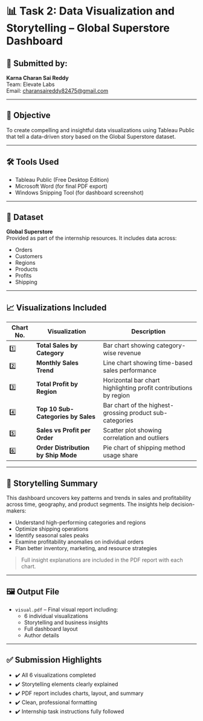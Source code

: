 # 📊 Task 2: Data Visualization and Storytelling – Global Superstore Dashboard

## 👤 Submitted by:
**Karna Charan Sai Reddy**  
Team: Elevate Labs  
Email: charansaireddy82475@gmail.com  

---

## 🧠 Objective
To create compelling and insightful data visualizations using Tableau Public that tell a data-driven story based on the Global Superstore dataset.

---

## 🛠️ Tools Used
- Tableau Public (Free Desktop Edition)
- Microsoft Word (for final PDF export)
- Windows Snipping Tool (for dashboard screenshot)

---

## 📁 Dataset
**Global Superstore**  
Provided as part of the internship resources. It includes data across:
- Orders
- Customers
- Regions
- Products
- Profits
- Shipping

---

## 📈 Visualizations Included

| Chart No. | Visualization                          | Description |
|-----------|-----------------------------------------|-------------|
| 1️⃣ | **Total Sales by Category**               | Bar chart showing category-wise revenue |
| 2️⃣ | **Monthly Sales Trend**                   | Line chart showing time-based sales performance |
| 3️⃣ | **Total Profit by Region**                | Horizontal bar chart highlighting profit contributions by region |
| 4️⃣ | **Top 10 Sub-Categories by Sales**        | Bar chart of the highest-grossing product sub-categories |
| 5️⃣ | **Sales vs Profit per Order**             | Scatter plot showing correlation and outliers |
| 6️⃣ | **Order Distribution by Ship Mode**       | Pie chart of shipping method usage share |

---

## 📖 Storytelling Summary

This dashboard uncovers key patterns and trends in sales and profitability across time, geography, and product segments. The insights help decision-makers:

- Understand high-performing categories and regions
- Optimize shipping operations
- Identify seasonal sales peaks
- Examine profitability anomalies on individual orders
- Plan better inventory, marketing, and resource strategies

> Full insight explanations are included in the PDF report with each chart.

---

## 🖼️ Output File
- `visual.pdf` – Final visual report including:
  - 6 individual visualizations
  - Storytelling and business insights
  - Full dashboard layout
  - Author details

---

## ✅ Submission Highlights
- ✔️ All 6 visualizations completed
- ✔️ Storytelling elements clearly explained
- ✔️ PDF report includes charts, layout, and summary
- ✔️ Clean, professional formatting
- ✔️ Internship task instructions fully followed
